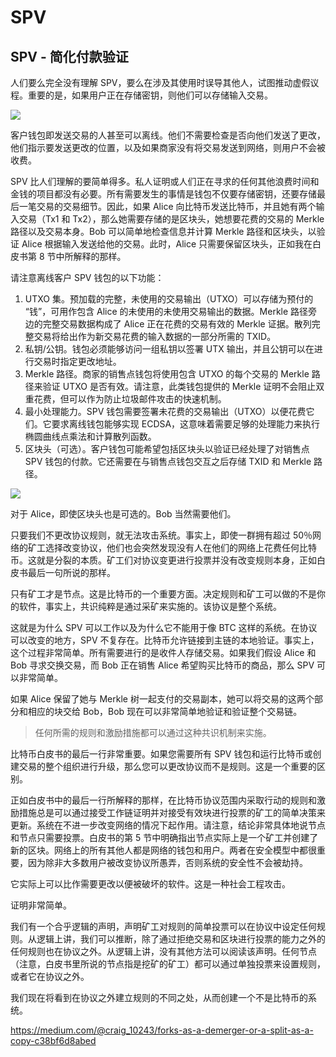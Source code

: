 # SPV

## SPV - 简化付款验证

人们要么完全没有理解 SPV，要么在涉及其使用时误导其他人，试图推动虚假议程。重要的是，如果用户正在存储密钥，则他们可以存储输入交易。

![](https://miro.medium.com/max/1400/1*RNCOCd1xKfh1xv_T64WWUg.png)

客户钱包即发送交易的人甚至可以离线。他们不需要检查是否向他们发送了更改，他们指示要发送更改的位置，以及如果商家没有将交易发送到网络，则用户不会被收费。

SPV 比人们理解的要简单得多。私人证明或人们正在寻求的任何其他浪费时间和金钱的项目都没有必要。所有需要发生的事情是钱包不仅要存储密钥，还要存储最后一笔交易的交易细节。因此，如果 Alice 向比特币发送比特币，并且她有两个输入交易（Tx1 和 Tx2），那么她需要存储的是区块头，她想要花费的交易的 Merkle 路径以及交易本身。Bob 可以简单地检查信息并计算 Merkle 路径和区块头，以验证 Alice 根据输入发送给他的交易。此时，Alice 只需要保留区块头，正如我在白皮书第 8 节中所解释的那样。

请注意离线客户 SPV 钱包的以下功能：

1. UTXO 集。预加载的完整，未使用的交易输出（UTXO）可以存储为预付的 “钱”，可用作包含 Alice 的未使用的未使用交易输出的数据。Merkle 路径旁边的完整交易数据构成了 Alice 正在花费的交易有效的 Merkle 证据。散列完整交易将给出作为新交易花费的输入数据的一部分所需的 TXID。
2. 私钥/公钥。钱包必须能够访问一组私钥以签署 UTX 输出，并且公钥可以在进行交易时指定更改地址。
3. Merkle 路径。商家的销售点钱包将使用包含 UTXO 的每个交易的 Merkle 路径来验证 UTXO 是否有效。请注意，此类钱包提供的 Merkle 证明不会阻止双重花费，但可以作为防止垃圾邮件攻击的快速机制。
4. 最小处理能力。SPV 钱包需要签署未花费的交易输出（UTXO）以便花费它们。它要求离线钱包能够实现 ECDSA，这意味着需要足够的处理能力来执行椭圆曲线点乘法和计算散列函数。
5. 区块头（可选）。客户钱包可能希望包括区块头以验证已经处理了对销售点 SPV 钱包的付款。它还需要在与销售点钱包交互之后存储 TXID 和 Merkle 路径。

![](https://miro.medium.com/max/602/1*BLvRLUHLJc0fR3mqmovfrQ.png)

对于 Alice，即使区块头也是可选的。Bob 当然需要他们。

只要我们不更改协议规则，就无法攻击系统。事实上，即使一群拥有超过 50％网络的矿工选择改变协议，他们也会突然发现没有人在他们的网络上花费任何比特币。这就是分裂的本质。矿工们对协议变更进行投票并没有改变规则本身，正如白皮书最后一句所说的那样。

只有矿工才是节点。这是比特币的一个重要方面。决定规则和矿工可以做的不是你的软件，事实上，共识纯粹是通过采矿来实施的。该协议是整个系统。

这就是为什么 SPV 可以工作以及为什么它不能用于像 BTC 这样的系统。在协议可以改变的地方，SPV 不复存在。比特币允许链接到主链的本地验证。事实上，这个过程非常简单。所有需要进行的是收件人存储交易。如果我们假设 Alice 和 Bob 寻求交换交易，而 Bob 正在销售 Alice 希望购买比特币的商品，那么 SPV 可以非常简单。

如果 Alice 保留了她与 Merkle 树一起支付的交易副本，她可以将交易的这两个部分和相应的块交给 Bob，Bob 现在可以非常简单地验证和验证整个交易链。

> 任何所需的规则和激励措施都可以通过这种共识机制来实施。

比特币白皮书的最后一行非常重要。如果您需要所有 SPV 钱包和运行比特币或创建交易的整个组织进行升级，那么您可以更改协议而不是规则。这是一个重要的区别。

正如白皮书中的最后一行所解释的那样，在比特币协议范围内采取行动的规则和激励措施总是可以通过接受工作链证明并对接受有效块进行投票的矿工的简单决策来更新。系统在不进一步改变网络的情况下起作用。请注意，结论非常具体地说节点和节点只需要投票。白皮书的第 5 节中明确指出节点实际上是一个矿工并创建了新的区块。网络上的所有其他人都是网络的钱包和用户。两者在安全模型中都很重要，因为除非大多数用户被改变协议所愚弄，否则系统的安全性不会被劫持。

它实际上可以比作需要更改以便被破坏的软件。这是一种社会工程攻击。

证明非常简单。

我们有一个合乎逻辑的声明，声明矿工对规则的简单投票可以在协议中设定任何规则。从逻辑上讲，我们可以推断，除了通过拒绝交易和区块进行投票的能力之外的任何规则也在协议之外。从逻辑上讲，没有其他方法可以阅读该声明。任何节点（注意，白皮书里所说的节点指是挖矿的矿工）都可以通过单独投票来设置规则，或者它在协议之外。

我们现在将看到在协议之外建立规则的不同之处，从而创建一个不是比特币的系统。

https://medium.com/@craig_10243/forks-as-a-demerger-or-a-split-as-a-copy-c38bf6d8abed
